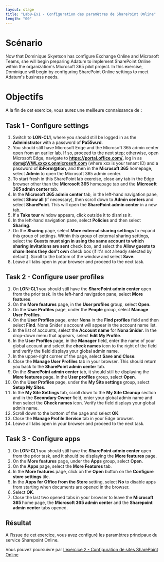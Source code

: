 ```yaml
---
layout: stage
title: "Lab8-Ex1 - Configuration des paramètres de SharePoint Online"
length: "00"
---
```

# Scénario
Now that Dominique Skyetson has configure Exchange Online and Microsoft Teams, she will begin preparing Adatum to implement SharePoint Online within the organization's Microsoft 365 pilot project. In this exercise, Dominique will begin by configuring SharePoint Online settings to meet Adatum's business needs.

# Objectifs
A la fin de cet exercice, vous aurez une meilleure connaissance de :


## Task 1 - Configure settings
1. Switch to **LON-CL1**, where you should still be logged in as the **Administrator** with a password of **Pa55w.rd**.
1. You should still have Microsoft Edge and the Microsoft 365 admin center open from an earlier lab. If so, proceed to the next step; otherwise, open Microsoft Edge, navigate to **https://portal.office.com/**, log in as **dom@WWLxxxxx.onmicrosoft.com** (where xxx is your tenant ID) and a password of **ibForm@tion**, and then in the **Microsoft 365** homepage, select **Admin** to open the Microsoft 365 admin center.
1. To start fresh in this SharePoint lab exercise, close any tab in the Edge browser other than the **Microsoft 365** homepage tab and the **Microsoft 365 admin center** tab.
1. In the **Microsoft 365 admin center** tab, in the left-hand navigation pane, select **Show all** (if necessary), then scroll down to **Admin centers** and select **SharePoint**. This will open the **SharePoint admin center** in a new tab.
1. If a **Take tour** window appears, click outside it to dismiss it.
1. In the left-hand navigation pane, select **Policies** and then select **Sharing**.
1. On the **Sharing** page, select **More external sharing settings** to expand this group of settings. Within this group of external sharing settings, select the **Guests must sign in using the same account to which sharing invitations are sent** check box, and select the **Allow guests to share items they don't own** check box (if it's not already selected by default). Scroll to the bottom of the window and select **Save**.
1. Leave all tabs open in your browser and proceed to the next task. 

## Task 2 - Configure user profiles
1. On **LON-CL1** you should still have the **SharePoint admin center** open from the prior task. In the left-hand navigation pane, select **More features**.
1. On the **More features** page, in the **User profiles** group, select **Open**.
1. On the **User Profiles** page, under the **People** group, select **Manage User Profiles**.
1. On the **User Profiles** page, enter **Nona** in the **Find profiles** field and then select **Find**. Nona Snider's account will appear in the account name list. 
1. In the list of accounts, select the **Account name** for **Nona Snider**. In the drop-down menu that appears, select **Edit My Profile**.
1. In the **User Profiles** page, in the **Manager** field, enter the name of your global account and select the **check names** icon to the right of the field and verify the field displays your global admin name.
1. In the upper-right corner of the page, select **Save and Close**.
1. Close the **Manage User Profiles** tab in your browser. This should return you back to the **SharePoint admin center** tab.
1. On the **SharePoint admin center** tab, it should still be displaying the **More features** page. In the **User profiles** group, select **Open**.
1. On the **User Profiles** page, under the **My Site settings** group, select **Setup My Sites**.
1. In the **My Site Settings** tab, scroll down to the **My Site Cleanup** section and in the **Secondary Owner** field, enter your global admin name and then select the **Check names** icon. Verify the field displays your global admin name.
1. Scroll down to the bottom of the page and select **OK**.
1. Close the **Manage Profile Service** tab in your Edge browser.
1. Leave all tabs open in your browser and proceed to the next task. 

## Task 3 - Configure apps
1. On **LON-CL1** you should still have the **SharePoint admin center** open from the prior task, and it should be displaying the **More features** page.
1. On the **More features** page, under the **Apps** group, select **Open**.
1. On the **Apps** page, select the **More Features** tab.
1. In the **More features** page, click on the **Open** button on the **Configure store settings** tile.
1. In the **Apps for Office from the Store** setting, select **No** to disable apps from starting when documents are opened in the browser.
1. Select **OK**.
1. Close the last two opened tabs in your browser to leave the **Microsoft 365** home page, the **Microsoft 365 admin center** and the **Sharepoint admin center** tabs opened.

## Résultat
A l'issue de cet exercice, vous avez configuré les paramètres principaux du service Sharepoint Online.

Vous pouvez poursuivre par [l'exercice 2 - Configuration de sites SharePoint Online](lab8e2)